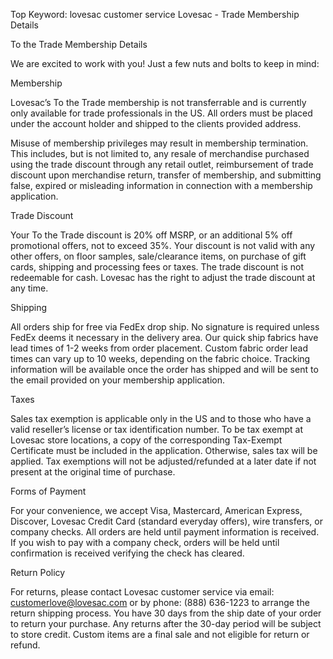 Top Keyword: lovesac customer service
Lovesac - Trade Membership Details

To the Trade Membership Details

We are excited to work with you! Just a few nuts and bolts to keep in mind:

Membership

Lovesac’s To the Trade membership is not transferrable and is currently only available for trade professionals in the US. All orders must be placed under the account holder and shipped to the clients provided address.

Misuse of membership privileges may result in membership termination. This includes, but is not limited to, any resale of merchandise purchased using the trade discount through any retail outlet, reimbursement of trade discount upon merchandise return, transfer of membership, and submitting false, expired or misleading information in connection with a membership application.

Trade Discount

Your To the Trade discount is 20% off MSRP, or an additional 5% off promotional offers, not to exceed 35%. Your discount is not valid with any other offers, on floor samples, sale/clearance items, on purchase of gift cards, shipping and processing fees or taxes. The trade discount is not redeemable for cash. Lovesac has the right to adjust the trade discount at any time.

Shipping

All orders ship for free via FedEx drop ship. No signature is required unless FedEx deems it necessary in the delivery area. Our quick ship fabrics have lead times of 1-2 weeks from order placement. Custom fabric order lead times can vary up to 10 weeks, depending on the fabric choice. Tracking information will be available once the order has shipped and will be sent to the email provided on your membership application.

Taxes

Sales tax exemption is applicable only in the US and to those who have a valid reseller’s license or tax identification number. To be tax exempt at Lovesac store locations, a copy of the corresponding Tax-Exempt Certificate must be included in the application. Otherwise, sales tax will be applied. Tax exemptions will not be adjusted/refunded at a later date if not present at the original time of purchase.

Forms of Payment

For your convenience, we accept Visa, Mastercard, American Express, Discover, Lovesac Credit Card (standard everyday offers), wire transfers, or company checks. All orders are held until payment information is received. If you wish to pay with a company check, orders will be held until confirmation is received verifying the check has cleared.

Return Policy

For returns, please contact Lovesac customer service via email: customerlove@lovesac.com or by phone: (888) 636-1223 to arrange the return shipping process. You have 30 days from the ship date of your order to return your purchase. Any returns after the 30-day period will be subject to store credit. Custom items are a final sale and not eligible for return or refund.